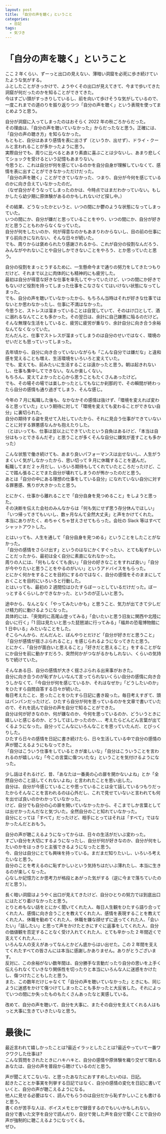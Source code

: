 ```yaml
---
layout: post
title: 「自分の声を聴く」ということ
categories:
  - 日記
tags:
  - 気づき
---
```


# 「自分の声を聴く」ということ

ここ 2 年くらい、ずーっと出口の見えない、薄暗い洞窟を必死に歩き続けていたような気がする。  
ふとしたことがきっかけで、ようやくその出口が見えてきて、今まで歩いてきた洞窟が何だったのかを知ることができてきた。  
今はすごい頭がすっきりしているし、前を向いて歩けそうな気がしているので、一度これまでの道のりを振り返りつつ「自分の声を聴く」という表現を使ってまとめようと思う。  
  
自分が洞窟に入ってしまったのはおそらく 2022 年の秋ごろからだった。  
その理由は、「自分の声を聴いていなかった」からだったなと思う。正確には、「自分の声の聴き方」を知らなかった。  
もともと、自分はあまり感情を表に出さず（というか、出せず）、ドライ・クールと言われることが多かったように思う。  
実際自分でも、周りに比べるとあまり素直に喜ぶことは少ないし、あまり悲しくてショックを受けるという記憶もあまりない。  
今思うと、これは自分が何を感じているのかを自分自身が理解していなくて、感情を表に出すことができなかっただけだった。  
「自分の声を聴く」ことができていなかった、つまり、自分が今何を感じているのかに向き合えていなかったのだ。  
（なぜ自分がそうなってしまったのかは、今時点ではまだわかっていない。もしかしたら幼少期に原体験があるのかもしれないけど探し中。）  
  
その結果、どうなったかというと、いつの間にか鬱のような状態になってしまっていた。  
いつの間にか、自分が嫌だと思っていることをやり、いつの間にか、自分が好きだと思うこともわからなくなっていた。  
自分が何をしたいのか、何が得意なのかもあまりわからないし、目の前の仕事にすら前向きになれない、そんな日々が続いた。  
でも、周りからは褒められたり感謝されるから、これが自分の役割なんだろう、みんながやれないことや自分しかできないことをやろう、とか思っていたと思う。  
  
自分の役割をまっとうするために、一生懸命今まで通りの努力をしてきたつもりだけど、それまで以上に肉体的にも精神的にも疲労した。  
最初は自分が得意な好きな仕事を率先してやっていたけど、いつの間にか好きでもないけど役割を持ってしまった仕事をこなさなくてはいけない状態になってしまった。  
でも、自分の声を聴いていなかったから、もちろん当時はそれが好きな仕事ではないとか思わなかったし、仕事に不満はなかった。  
今思うと、ストレスは溜まっていることは自覚していて、そのはけ口として、酒に溺れるなんてことも多かった。その翌日は、余計に自己嫌悪に陥るのだけど。  
そんな無理な生活をしていると、疲労に疲労が重なり、余計自分に向き合う余裕なんてなくなっていた。  
だんだんと、仕事でストレスが溜まってしまうのは自分のせいではなく、環境のせいだとも思っていってしまった。  
  
去年頃から、自分に向き合っていないながらも「こんな自分では嫌だな」と違和感を覚えることも増え、生活環境をいろいろと変えていた。  
でも、変えても、前みたいに生活することは遠かったと思う。朝は起きれないし、仕事も集中してできない。なんか楽しくない。  
もちろん、変えてよかったと心から思うこともたくさんあったけど。  
でも、その場その場では楽しかったとしてもなにか刹那的で、その瞬間が終わったら自分の感情も通り過ぎてしまう、そんな感じ。  
  
今年の 7 月に転職した後も、なかなかその感情は抜けず、「環境を変えれば変わると思っていた」という期待に対して「環境を変えても変わることができない自分」に裏切られた。  
自分の期待する姿を見せて入社していたから、それに見合う仕事ができていないことに対する罪悪感なんかも抱えたりした。  
（とはいっても、仕事は並以上にできていたという自負はあるけど、「本当は自分はもっとできるんだぞ」と思うことが多くそんな自分に嫌気が差すことも多かった）  
  
こんな状態で働き続けても、あまり良いパフォーマンスは出せないし、人生がうまくいく気がしなかったから、思い切って 9 月に休職することを選んだ。  
転職してまだ 2 ヶ月だし、いろいろ期待もしてくれていたところだったけど、ここで踏ん張ることでまた自分が壊れてしまうのが怖かったのだと思う。  
あとは「自分の中にある理想の仕事をしている自分」になれていない自分に対する罪悪感、焦りが大きかったと思う。  
  
とにかく、仕事から離れることで「自分自身を見つめること」をしようと思った。  
その決断を伝えた会社のみんなからは「何も気にせず思う存分休んでほしい」「いつ帰ってきてもいいし、数ヶ月なんて全然大丈夫」と声をかけてくれた。  
本当にありがたく、めちゃくちゃ甘えさせてもらった。会社の Slack 等はすべてシャットアウトした。  
  
とはいっても、人生を通して「自分自身を見つめる」ということをしたことがなかった。  
「自分の感情をさらけ出す」というのはなにかくすぐったい、とても恥ずかしいことだったから、最初は全く自分に素直になれなかった。  
周りの人には、「何もしなくても良い」「自分の好きなことをすれば良い」「自分が今やりたいと思うことをやるのがいい」というアドバイスをもらった。  
とにかく何かをすることを目的にするのではなく、自分の感情をそのままにしておくことを目的にいろいろと行動した。  
とはいっても、最初の 2 週間位はひたすらぼーっとしているだけだった。ぼーっとするくらいしかできなかった、というのが正しいと思う。  
  
途中から、なんとなく「やってみたいかも」と思うこと、気力が出てきて少しだけ精力的に動けるようになった。  
具体的には、「突発的に高尾山登ってみる」「会いたいと思う旧友に関西や北陸に会いに行く」「1 回は見たいと思った琵琶湖に行ってみる」「福井の恐竜博物館に 1 日中いる」みたいなことをした。  
そこらへんから、だんだんと、ぼんやりとだけど「自分が好きだと思うこと」「自分が感情が揺さぶられること」を感じられるようになってきたと思う。  
とにかく、「自分が面白いと思えること」「好きだと思えること」をすることがなにか自分を前に動かすだろう、突然何かがつながるかもしれない、くらいの気持ちで続けていた。  
  
そんなある日、自分の感情が大きく揺さぶられる出来事がおきた。  
自分に向き合うのが恥ずかしいなんて言ってられないくらい自分の感情に向き合うしかなくて、「今自分が何を感じているか、それはなぜか」「どうしたいのか」をひたすら自問自答する日々が続いた。  
毎日考えたこと、思ったことをひたすら日記に書き殴った。毎日考えすぎて、頭はパンパンだったけど、ひたすら自分が何を思っているのかを文章で書いていたので、それを読んで自分の声を自分で知ることができた。  
自分は何が好きなのか、何が嫌なのか、今何を思っているのか、どういうときに嬉しいと感じるのか、どうしてほしかったのか、、、考えたらどんどん言葉が出てくるようになった。自分ってこんなにいろんなことを思っていたんだ、とびっくりした。  
ひたすら日々の感情を日記に書き続けたら、日々生活している中で自分の感情の声が聞こえるようにもなってきた。  
「自分はこういう仕事をしているときが楽しいな」「自分はこういうことを言われるのが嬉しいな」「今この言葉に傷ついたな」ということを気付けるようになった。  
  
少し話はそれるけど、昔、「あなたは一番奥の心の扉を開かないよね」とか「全然自分のこと話してくれないよね」と言われたことを思い出した。  
自分は、自分が今感じていることや思っていることは全て話しているつもりだったからそんなことを言われるのは心外だし、これで見せていないと言われても何を出せば良いのかわかっていなかった。  
けど、自分でも自分の心の扉を開いていなかったから、そこまでしか言葉としては出せかったんだなと気づいた。全然自分のこと知れていなかった。  
自分にとっては「すべて」だったけど、相手にとってはそれは「すべて」ではなかったんだとおもう。  
  
自分の声が聴こえるようになってからは、日々の生活がだいぶ変わった。  
すごい自分を大切にするようになったし、自分が何が好きなのか、自分が何をしたいのかをはっきりと主張できるようになったと思う。  
今、自分は自分にとても興味を持っている。まだまだ知りたいし、いろいろ考えたいなと思う。  
自分のことを考えるのに恥ずかしいという気持ちはだいぶ薄れたし、本当に生きるのが楽しくなった。  
心なしか記憶力とか思考力が格段とあがった気がする（逆に今まで落ちていたのだと思う）。  
  
長く暗い洞窟はようやく出口が見えてきたけど、自分ひとりの努力では到底出口にはたどり着けなかったと思う。  
とりとめもない話をとにかく聞いてくれた人、毎日人生観をひたすら語り合ってくれた人、感情に向き合うことを教えてくれた人、感情を表現することを教えてくれた人、休職を勧めてくれた人、休職を嫌な顔せずに送ってくれた人、「会いたい」「話したい」と思って声をかけたときにすぐに返事をしてくれた人、自分の価値観を否定することなく受け入れてくれた人、とても辛かった 2 年間近くで支えてくれた人、、、  
いろんな人の支えがあってなんとかどん底からはい出せた。この 2 年間を支えてくれたすべての皆さんには本当に感謝しかありません。ありがとうございます。  
反対に、この余裕がない数年間は、自分勝手な言動だったり自分の思いを上手く伝えられなくていきなり関係性を切ったりと本当にいろんな人に迷惑をかけたし、傷つけたこともしたと思う。  
また、この数年だけじゃなくて「自分の声を聴いていなかった」ときにも、同じように迷惑をかけて傷つけてしまったことも多かったと大反省した。それによっていつの間にか失ったものもたくさんあったなと実感している。  
  
改めて、自分の声を聴いて、自分を大事に、またその自分を支えてくれる人はもっと大事に生きていきたいなと思う。  

# 最後に
最近言われて嬉しかったことは?最近イラッとしたことは?最近やっていて一番ワクワクした仕事は?  
こんな質問をされたときにハキハキと、自分の感情や原体験を織り交ぜて喋れるあなたは、自分の声を普段から聴けているのだと思う。  
  
声が聞こえてこないな、と思ったあなたにおすすめしたいのは、日記。  
起きたこととか事実を列挙する日記ではなく、自分の感情の変化を日記に書いていくと、自分の声が聴こえるようになる。  
他人に見せる必要はなく、読んでもらうのは自分だから恥ずかしいことも書けると思う。  
書くのが苦手な人は、ボイスメモとかで録音するのでもいいかもしれない。  
自分で書いた文字を自分で読んだり、自分で発した声を自分で聞くことで自分の声が強制的に聴こえるようになってくる。  
ぜひ。
